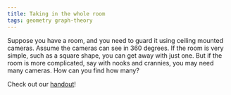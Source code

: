 ```yaml
---
title: Taking in the whole room
tags: geometry graph-theory
---
```


Suppose you have a room, and you need to guard it using ceiling mounted cameras. Assume the cameras can see in 360 degrees. If the room is very simple, such as a square shape, you can get away with just one. But if the room is more complicated, say with nooks and crannies, you may need many cameras. How can you find how many?<!--more-->

<p>Check out our <a href="http://boisemathcircles.org/wp-content/uploads/2016/04/room.pdf">handout</a>!</p>
